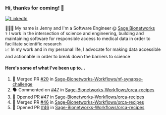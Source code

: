 ### Hi, thanks for coming! 👋
[![LinkedIn](https://img.shields.io/badge/-Jenny_V._Medina-0A66C2?style=flat-square?&logo=LinkedIn&logoColor=white)](https://www.linkedin.com/in/jenny-v-medina-a53a0332/)

👩🏻‍💻 My name is Jenny and I'm a Software Engineer @ [Sage Bionetworks](https://sagebionetworks.org/)\
⚕️ I work in the intersection of science and engineering, building and maintaining software for responsible access to medical data in order to facilitate scientific research\
📈 In my work and in my personal life, I advocate for making data accessible and actionable in order to break down the barriers to science

#### Here's some of what I've been up to...

<!--START_SECTION:activity-->
1. 🎉 Merged PR [#20](https://github.com/Sage-Bionetworks-Workflows/nf-synapse-challenge/pull/20) in [Sage-Bionetworks-Workflows/nf-synapse-challenge](https://github.com/Sage-Bionetworks-Workflows/nf-synapse-challenge)
2. 🗣 Commented on [#47](https://github.com/Sage-Bionetworks-Workflows/orca-recipes/pull/47#issuecomment-2050549006) in [Sage-Bionetworks-Workflows/orca-recipes](https://github.com/Sage-Bionetworks-Workflows/orca-recipes)
3. 💪 Opened PR [#47](https://github.com/Sage-Bionetworks-Workflows/orca-recipes/pull/47) in [Sage-Bionetworks-Workflows/orca-recipes](https://github.com/Sage-Bionetworks-Workflows/orca-recipes)
4. 🎉 Merged PR [#46](https://github.com/Sage-Bionetworks-Workflows/orca-recipes/pull/46) in [Sage-Bionetworks-Workflows/orca-recipes](https://github.com/Sage-Bionetworks-Workflows/orca-recipes)
5. 💪 Opened PR [#46](https://github.com/Sage-Bionetworks-Workflows/orca-recipes/pull/46) in [Sage-Bionetworks-Workflows/orca-recipes](https://github.com/Sage-Bionetworks-Workflows/orca-recipes)
<!--END_SECTION:activity-->
